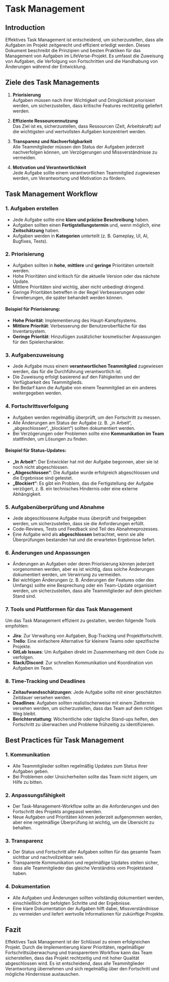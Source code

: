 # Task Management

## Introduction

Effektives Task Management ist entscheidend, um sicherzustellen, dass alle Aufgaben im Projekt zeitgerecht und effizient erledigt werden. Dieses Dokument beschreibt die Prinzipien und besten Praktiken für das Management von Aufgaben im LifeVerse-Projekt. Es umfasst die Zuweisung von Aufgaben, die Verfolgung von Fortschritten und die Handhabung von Änderungen während der Entwicklung.

## Ziele des Task Managements

1. **Priorisierung**  
   Aufgaben müssen nach ihrer Wichtigkeit und Dringlichkeit priorisiert werden, um sicherzustellen, dass kritische Features rechtzeitig geliefert werden.

2. **Effiziente Ressourcennutzung**  
   Das Ziel ist es, sicherzustellen, dass Ressourcen (Zeit, Arbeitskraft) auf die wichtigsten und wertvollsten Aufgaben konzentriert werden.

3. **Transparenz und Nachverfolgbarkeit**  
   Alle Teammitglieder müssen den Status der Aufgaben jederzeit nachverfolgen können, um Verzögerungen und Missverständnisse zu vermeiden.

4. **Motivation und Verantwortlichkeit**  
   Jede Aufgabe sollte einem verantwortlichen Teammitglied zugewiesen werden, um Verantwortung und Motivation zu fördern.

## Task Management Workflow

### 1. Aufgaben erstellen
- Jede Aufgabe sollte eine **klare und präzise Beschreibung** haben.
- Aufgaben sollten einen **Fertigstellungstermin** und, wenn möglich, eine **Zeitschätzung** haben.
- Aufgaben werden in **Kategorien** unterteilt (z. B. Gameplay, UI, AI, Bugfixes, Tests).

### 2. Priorisierung
- Aufgaben sollten in **hohe**, **mittlere** und **geringe** Prioritäten unterteilt werden.
- Hohe Prioritäten sind kritisch für die aktuelle Version oder das nächste Update.
- Mittlere Prioritäten sind wichtig, aber nicht unbedingt dringend.
- Geringe Prioritäten betreffen in der Regel Verbesserungen oder Erweiterungen, die später behandelt werden können.

#### Beispiel für Priorisierung:
- **Hohe Priorität**: Implementierung des Haupt-Kampfsystems.
- **Mittlere Priorität**: Verbesserung der Benutzeroberfläche für das Inventarsystem.
- **Geringe Priorität**: Hinzufügen zusätzlicher kosmetischer Anpassungen für den Spielercharakter.

### 3. Aufgabenzuweisung
- Jede Aufgabe muss einem **verantwortlichen Teammitglied** zugewiesen werden, das für die Durchführung verantwortlich ist.
- Die Zuweisung erfolgt basierend auf den Fähigkeiten und der Verfügbarkeit des Teammitglieds.
- Bei Bedarf kann die Aufgabe von einem Teammitglied an ein anderes weitergegeben werden.

### 4. Fortschrittsverfolgung
- Aufgaben werden regelmäßig überprüft, um den Fortschritt zu messen.
- Alle Änderungen am Status der Aufgabe (z. B. „in Arbeit“, „abgeschlossen“, „blockiert“) sollten dokumentiert werden.
- Bei Verzögerungen oder Problemen sollte eine **Kommunikation im Team** stattfinden, um Lösungen zu finden.

#### Beispiel für Status-Updates:
- **„In Arbeit“**: Der Entwickler hat mit der Aufgabe begonnen, aber sie ist noch nicht abgeschlossen.
- **„Abgeschlossen“**: Die Aufgabe wurde erfolgreich abgeschlossen und die Ergebnisse sind getestet.
- **„Blockiert“**: Es gibt ein Problem, das die Fertigstellung der Aufgabe verzögert, z. B. ein technisches Hindernis oder eine externe Abhängigkeit.

### 5. Aufgabenüberprüfung und Abnahme
- Jede abgeschlossene Aufgabe muss überprüft und freigegeben werden, um sicherzustellen, dass sie die Anforderungen erfüllt.
- Code-Reviews, Tests und Feedback sind Teil des Abnahmeprozesses.
- Eine Aufgabe wird als **abgeschlossen** betrachtet, wenn sie alle Überprüfungen bestanden hat und die erwarteten Ergebnisse liefert.

### 6. Änderungen und Anpassungen
- Änderungen an Aufgaben oder deren Priorisierung können jederzeit vorgenommen werden, aber es ist wichtig, dass solche Änderungen dokumentiert werden, um Verwirrung zu vermeiden.
- Bei wichtigen Änderungen (z. B. Änderungen der Features oder des Umfangs) sollte eine Besprechung oder ein Team-Update organisiert werden, um sicherzustellen, dass alle Teammitglieder auf dem gleichen Stand sind.

### 7. Tools und Plattformen für das Task Management
Um das Task Management effizient zu gestalten, werden folgende Tools empfohlen:

- **Jira**: Zur Verwaltung von Aufgaben, Bug-Tracking und Projektfortschritt.
- **Trello**: Eine einfachere Alternative für kleinere Teams oder spezifische Projekte.
- **GitLab Issues**: Um Aufgaben direkt im Zusammenhang mit dem Code zu verfolgen.
- **Slack/Discord**: Zur schnellen Kommunikation und Koordination von Aufgaben im Team.

### 8. Time-Tracking und Deadlines
- **Zeitaufwandsschätzungen**: Jede Aufgabe sollte mit einer geschätzten Zeitdauer versehen werden.
- **Deadlines**: Aufgaben sollten realistischerweise mit einem Zieltermin versehen werden, um sicherzustellen, dass das Team auf dem richtigen Weg bleibt.
- **Berichterstattung**: Wöchentliche oder tägliche Stand-ups helfen, den Fortschritt zu überwachen und Probleme frühzeitig zu identifizieren.

## Best Practices für Task Management

### 1. Kommunikation
- Alle Teammitglieder sollten regelmäßig Updates zum Status ihrer Aufgaben geben.
- Bei Problemen oder Unsicherheiten sollte das Team nicht zögern, um Hilfe zu bitten.

### 2. Anpassungsfähigkeit
- Der Task-Management-Workflow sollte an die Anforderungen und den Fortschritt des Projekts angepasst werden.
- Neue Aufgaben und Prioritäten können jederzeit aufgenommen werden, aber eine regelmäßige Überprüfung ist wichtig, um die Übersicht zu behalten.

### 3. Transparenz
- Der Status und Fortschritt aller Aufgaben sollten für das gesamte Team sichtbar und nachvollziehbar sein.
- Transparente Kommunikation und regelmäßige Updates stellen sicher, dass alle Teammitglieder das gleiche Verständnis vom Projektstand haben.

### 4. Dokumentation
- Alle Aufgaben und Änderungen sollten vollständig dokumentiert werden, einschließlich der befolgten Schritte und der Ergebnisse.
- Eine klare Dokumentation der Aufgaben hilft dabei, Missverständnisse zu vermeiden und liefert wertvolle Informationen für zukünftige Projekte.

## Fazit

Effektives Task Management ist der Schlüssel zu einem erfolgreichen Projekt. Durch die Implementierung klarer Prioritäten, regelmäßiger Fortschrittsüberwachung und transparentem Workflow kann das Team sicherstellen, dass das Projekt rechtzeitig und mit hoher Qualität abgeschlossen wird. Es ist entscheidend, dass alle Teammitglieder Verantwortung übernehmen und sich regelmäßig über den Fortschritt und mögliche Hindernisse austauschen.